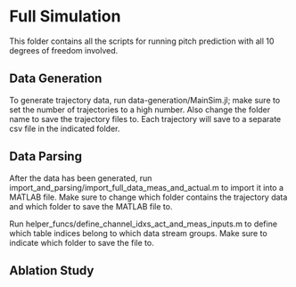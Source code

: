 # Full Simulation

This folder contains all the scripts for running pitch prediction with all 10 degrees of freedom involved. 

## Data Generation

To generate trajectory data, run data-generation/MainSim.jl; make sure to set the number of trajectories to a high number. Also change the folder name to save the trajectory files to. Each trajectory will save to a separate csv file in the indicated folder. 

## Data Parsing
After the data has been generated, run import_and_parsing/import_full_data_meas_and_actual.m to import it into a MATLAB file. Make sure to change which folder contains the trajectory data and which folder to save the MATLAB file to. 

Run helper_funcs/define_channel_idxs_act_and_meas_inputs.m to define which table indices belong to which data stream groups. Make sure to indicate which folder to save the file to. 

## Ablation Study
